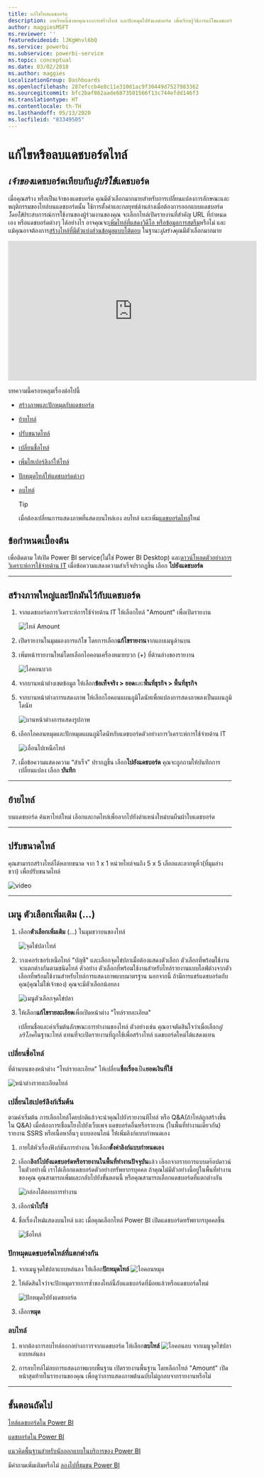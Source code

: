 ```yaml
---
title: แก้ไขไทล์แดชบอร์ด
description: บทเรียนนี้นำพาคุณจากการสร้างไทล์ และปักหมุดไปยังแดชบอร์ด เพื่อเรียนรู้วิธีการแก้ไขแดชบอร์ดไทล์ปรับขนาด ย้าย เปลี่ยนชื่อ ปักหมุด ลบ เพิ่มไฮเปอร์ลิงก์
author: maggiesMSFT
ms.reviewer: ''
featuredvideoid: lJKgWnvl6bQ
ms.service: powerbi
ms.subservice: powerbi-service
ms.topic: conceptual
ms.date: 03/02/2018
ms.author: maggies
LocalizationGroup: Dashboards
ms.openlocfilehash: 287efccb4e8c11e310d1ac9f30449d7527983362
ms.sourcegitcommit: bfc2baf862aade6873501566f13c744efdd146f3
ms.translationtype: HT
ms.contentlocale: th-TH
ms.lasthandoff: 05/13/2020
ms.locfileid: "83349505"
---
```

# <a name="edit-or-remove-a-dashboard-tile"></a>แก้ไขหรือลบแดชบอร์ดไทล์

## <a name="dashboard-owners-versus-dashboard-consumers"></a>*เจ้าของ*แดชบอร์ดเทียบกับ*ผู้บริใช้*แดชบอร์ด
เมื่อคุณสร้าง หรือเป็นเจ้าของแดชบอร์ด คุณมีตัวเลือกมากมายสำหรับการเปลี่ยนแปลงการลักษณะและพฤติกรรมของไทล์บนแดชบอร์ดนั้น ใช้การตั้งค่าและกลยุทธ์ด้านล่างเมื่อต้องการออกแบบแดชบอร์ด*โดยใช้*ประสบการณ์การใช้งานของผู้ร่วมงานของคุณ  จะเลือกไทล์เปิดรายงานที่สำคัญ URL ที่กำหนดเอง หรือแดชบอร์ดต่างๆ ได้อย่างไร อาจคุณจะ[เพิ่มไทล์ที่แสดงวิดีโอ หรือข้อมูลการสตรีม](service-dashboard-add-widget.md)หรือไม่ และแม้คุณอาจต้องการ[สร้างไทล์ที่มีตัวแบ่งส่วนข้อมูลแบบโต้ตอบ](service-dashboard-pin-live-tile-from-report.md) ในฐานะ*ผู้สร้าง*คุณมีตัวเลือกมากมาย 

<iframe width="560" height="315" src="https://www.youtube.com/embed/lJKgWnvl6bQ" frameborder="0" allowfullscreen></iframe>

บทความนี้ครอบคลุมเรื่องต่อไปนี้

* [สร้างภาพและปักหมุดกับแดชบอร์ด](#create)
* [ย้ายไทล์](#move)
* [ปรับขนาดไทล์](#resize)
* [เปลี่ยนชื่อไทล์](#rename)
* [เพิ่มไฮเปอร์ลิงก์ให้ไทล์](#hyperlink)
* [ปักหมุดไทล์ให้แดชบอร์ดต่างๆ](#different)
* [ลบไทล์](#delete)
  
  > [!TIP]
  > เมื่อต้องเปลี่ยนการแสดงภาพที่แสดงบนไทล์เอง ลบไทล์ และเพิ่ม[แดชบอร์ดไทล์](../consumer/end-user-tiles.md)ใหม่

  
## <a name="prerequisites"></a>ข้อกำหนดเบื้องต้น
เพื่อติดตาม ให้เปิด Power BI service(ไม่ใช่ Power BI Desktop) และ[ดาวน์โหลดตัวอย่างการวิเคราะห์การใช้จ่ายด้าน IT](sample-it-spend.md) เมื่อข้อความแสดงความสำเร็จปรากฏขึ้น เลือก **ไปยังแดชบอร์ด**

- - -
<a name="create"></a>

## <a name="create-a-new-visualization-and-pin-it-to-the-dashboard"></a>สร้างภาพใหญ่และปักมันไว้กับแดชบอร์ด
1. จากแดชบอร์ดการวิเคราะห์การใช้จ่ายด้าน IT ให้เลือกไทล์ "Amount" เพื่อเปิดรายงาน

    ![ไทล์ Amount](media/service-dashboard-edit-tile/power-bi-amount-tile.png)

2. เปิดรายงานในมุมมองการแก้ไข โดยการเลือก**แก้ไขรายงาน**จากแถบเมนูด้านบน

3. เพิ่มหน้ารายงานใหม่โดยเลือกไอคอนเครื่องหมายบวก (+) ที่ด้านล่างของรายงาน

    ![ไอคอนบวก](media/service-dashboard-edit-tile/power-bi-add-page.png)

4. จากบานหน้าต่างเขตข้อมูล ให้เลือก**ข้อเท็จจริง > ยอด**และ**พื้นที่ธุรกิจ > พื้นที่ธุรกิจ**
 
5. จากบานหน้าต่างการแสดงภาพ ให้เลือกไอคอนแผนภูมิโดนัทเพื่อแปลงการสดงภาพลงเป็นแผนภูมิโดนัท

    ![บานหน้าต่างการแสดงรูปภาพ](media/service-dashboard-edit-tile/power-bi-donut-chart.png)

5. เลือกไอคอนหมุดและปักหมุดแผนภูมิโดนัทกับแดชบอร์ดตัวอย่างการวิเคราะห์การใช้จ่ายด้าน IT

   ![เลื่อนไปเหนือไทล์](media/service-dashboard-edit-tile/power-bi-pin.png)

6. เมื่อข้อความแสดงความ “สำเร็จ” ปรากฏขึ้น เลือก**ไปยังแดชบอร์ด** คุณจะถูกถามให้บันทึกการเปลี่ยนแปลง เลือก **บันทึก**

- - -
<a name="move"></a>

## <a name="move-the-tile"></a>ย้ายไทล์
บนแดชบอร์ด ค้นหาไทล์ใหม่ เลือกและกดไทล์เพื่อลากไปยังตำแหน่งใหม่บนผืนผ้าใบแดชบอร์ด

- - -
<a name="resize"></a>

## <a name="resize-the-tile"></a>ปรับขนาดไทล์
คุณสามารถสร้างไทล์ได้หลายขนาด จาก 1 x 1 หน่วยไทล์จนถึง 5 x 5 เลือกและลากหูหิ้ว(ที่มุมล่างขวา) เพื่อปรับขนาดไทล์

![video](media/service-dashboard-edit-tile/pbigif_resizetile4.gif)

- - -
## <a name="more-options--menu"></a>เมนู **ตัวเลือกเพิ่มเติม** (...)

1. เลือก**ตัวเลือกเพิ่มเติม** (...) ในมุมขวาบนของไทล์ 
   
   ![จุดไข่ปลาไทล์](media/service-dashboard-edit-tile/power-bi-tile.png)

2. วางเคอร์เซอร์เหนือไทล์ "บัญชี" และเลือกจุดไข่ปลาเมื่อต้องแสดงตัวเลือก ตัวเลือกที่พร้อมใช้งานจะแตกต่างกันตามชนิดไทล์  ตัวอย่าง ตัวเลือกที่พร้อมใช้งานสำหรับไทล์รายงานแบบไลฟ์ต่างจากตัวเลือกที่พร้อมใช้งานสำหรับไทล์การแสดงภาพแบบมาตรฐาน นอกจากนี้ ถ้ามีการแชร์แดชบอร์ดกับคุณ(คุณไม่ใช่เจ้าของ) คุณจะมีตัวเลือกน้อยลง

   ![เมนูตัวเลือกจุดไข่ปลา](media/service-dashboard-edit-tile/power-bi-tile-menu-new.png)

3. ให้เลือก**แก้ไขรายละเอียด**เพื่อเปิดหน้าต่าง "ไทล์รายละเอียด" 

    เปลี่ยนชื่อและค่าเริ่มต้นลักษณะการทำงานของไทล์  ตัวอย่างเช่น คุณอาจตัดสินใจว่าเมื่อเลือก*ผู้บริโภค*ในฐานะไทล์ แทนที่จะเปิดรายงานที่ถูกใช้เพื่อสร้างไทล์ แดชบอร์ดใหม่ได้แสดงแทน  
   


<a name="rename"></a>

### <a name="rename-the-tile"></a>เปลี่ยนชื่อไทล์
ที่ด้านบนของหน้าต่าง "ไทล์รายละเอียด" ให้เปลี่ยน**ชื่อเรื่อง**เป็น**ยอดเงินที่ใช้**

![หน้าต่างรายละเอียดไทล์](media/service-dashboard-edit-tile/power-bi-tile-title.png)


<a name="hyperlink"></a>

### <a name="change-the-default-hyperlink"></a>เปลี่ยนไฮเปอร์ลิงก์เริ่มต้น
ตามค่าเริ่มต้น การเลือกไทล์โดยปกติแล้วจะนำคุณไปยังรายงานทีไทล์ หรือ Q&A(ถ้าไทล์ถูกสร้างขึ้นใน Q&A) เมื่อต้องการเชื่อมโยงไปยังเว็บเพจ แดชบอร์ดอื่นหรือรายงาน (ในพื้นที่ทำงานเดียวกัน) รายงาน SSRS หรือเนื้อหาอื่นๆ แบบออนไลน์ ให้เพิ่มลิงก์แบบกำหนดเอง

1. ภายใต้หัวเรื่องฟังก์ชันการทำงาน ให้เลือก**ตั้งค่าลิงก์แบบกำหนดเอง**

2. เลือก**ลิงก์ไปยังแดชบอร์ดหรือรายงานในพื้นที่ทำงานปัจจุบัน**แล้ว เลือกจากรายการแบบดร๊อปดาวน์  ในตัวอย่างนี้ เราได้เลือกแดชบอร์ดตัวอย่างทรัพยากรบุคคล ถ้าคุณไม่มีตัวอย่างนี้อยู่ในพื้นที่ทำงานของคุณ คุณสามารถเพิ่มและกลับไปยังขั้นตอนนี้ หรือคุณสามารถเลือกแดชบอร์ดที่แตกต่างกัน 

    ![กล่องโต้ตอบการทำงาน](media/service-dashboard-edit-tile/power-bi-custom-link.png)

3. เลือก**นำไปใช้**

4. ชื่อเรื่องใหม่แสดงบนไทล์  และ เมื่อคุณเลือกไทล์ Power BI เปิดแดชบอร์ดทรัพยากรบุคคลขึ้น 

    ![ชื่อไทล์](media/service-dashboard-edit-tile/power-bi-title.png)

<a name="different"></a>

### <a name="pin-the-tile-to-a-different-dashboard"></a>ปักหมุดแดชบอร์ดไทล์ที่แตกต่างกัน
1. จากเมนูจุดไข่ปลาแบบหล่นลง ให้เลือก**ปักหมุดไทล์** ![ไอคอนหมุด](media/service-dashboard-edit-tile/pinnooutline.png)
2. ให้ตัดสินใจว่าจะปักหมุดรายการซ้ำของไทล์นี้กับแดชบอร์ดที่มีอยแล้วหรือแดชบอร์ดใหม่ 
   
   ![ปักหมุดไปยังแดชบอร์ด](media/service-dashboard-edit-tile/pbi_pintoanotherdash.png)
3. เลือก**หมุด**

<a name="delete"></a>

### <a name="delete-the-tile"></a>ลบไทล์
1. หากต้องการลบไทล์ออกอย่างถาวรจากแดชบอร์ด ให้เลือก**ลบไทล์** ![ไอคอนลบ](media/service-dashboard-edit-tile/power-bi-delete-tile-icon.png) จากเมนูจุดไข่ปลาแบบหล่นลง 

2. การลบไทล์ไม่ลบการแสดงภาพแบบพื้นฐาน เปิดรายงานพื้นฐาน โดยเลือกไทล์ "Amount" เปิดหน้าสุดท้ายในรายงานของคุณ เพื่อดูว่าการแสดงภาพต้นฉบับไม่ถูกลบจากรายงานหรือไม่ 

- - -
## <a name="next-steps"></a>ขั้นตอนถัดไป
[ไทล์แดชบอร์ดใน Power BI](../consumer/end-user-tiles.md)

[แดชบอร์ดใน Power BI](../consumer/end-user-dashboards.md)

[แนวคิดพื้นฐานสำหรับนักออกแบบในบริการของ Power BI](../fundamentals/service-basic-concepts.md)

มีคำถามเพิ่มเติมหรือไม่ [ลองไปที่ชุมชน Power BI](https://community.powerbi.com/)
